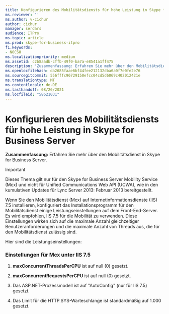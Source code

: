 ```yaml
---
title: Konfigurieren des Mobilitätsdiensts für hohe Leistung in Skype for Business Server
ms.reviewer: ''
ms.author: v-cichur
author: cichur
manager: serdars
audience: ITPro
ms.topic: article
ms.prod: skype-for-business-itpro
f1.keywords:
- NOCSH
ms.localizationpriority: medium
ms.assetid: c2b8aadb-cffb-49f0-ba7a-e8541a1ff475
description: 'Zusammenfassung: Erfahren Sie mehr über den Mobilitätsdienst in Skype for Business Server.'
ms.openlocfilehash: da2685faae6bf44fee212132dba6a0f7e0fe2e76
ms.sourcegitcommit: 556fffc96729150efcc04cd5d6069c402012421e
ms.translationtype: MT
ms.contentlocale: de-DE
ms.lasthandoff: 08/26/2021
ms.locfileid: "58621031"
---
```

# <a name="configure-mobility-service-for-high-performance-in-skype-for-business-server"></a>Konfigurieren des Mobilitätsdiensts für hohe Leistung in Skype for Business Server
 
**Zusammenfassung:** Erfahren Sie mehr über den Mobilitätsdienst in Skype for Business Server.
  
> [!IMPORTANT]
> Dieses Thema gilt nur für den Skype for Business Server Mobility Service (Mcx) und nicht für Unified Communications Web API (UCWA), wie in den kumulativen Updates für Lync Server 2013: Februar 2013 bereitgestellt. 
  
Wenn Sie den Mobilitätsdienst (Mcx) auf Internetinformationsdienste (IIS) 7.5 installieren, konfiguriert das Installationsprogramm für den Mobilitätsdienst einige Leistungseinstellungen auf dem Front-End-Server. Es wird empfohlen, IIS 7.5 für die Mobilität zu verwenden. Diese Einstellungen wirken sich auf die maximale Anzahl gleichzeitiger Benutzeranforderungen und die maximale Anzahl von Threads aus, die für den Mobilitätsdienst zulässig sind.
  
Hier sind die Leistungseinstellungen:
  
### <a name="settings-for-mcx-on-iis-75"></a>Einstellungen für Mcx unter IIS 7.5

1. **maxConcurrentThreadsPerCPU** ist auf null (0) gesetzt.
    
2. **maxConcurrentRequestsPerCPU** ist auf null (0) gesetzt.
    
3. Das ASP.NET-Prozessmodell ist auf "AutoConfig" (nur für IIS 7.5) gesetzt.
    
4. Das Limit für die HTTP.SYS-Warteschlange ist standardmäßig auf 1.000 gesetzt.
    

